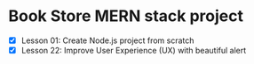 # Book Store MERN stack project

- [x] Lesson 01: Create Node.js project from scratch
- [x] Lesson 22: Improve User Experience (UX) with beautiful alert